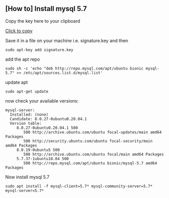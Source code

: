 ## [How to] Install mysql 5.7
Copy the key here to your clipboard

[Click to copy](https://dev.mysql.com/doc/refman/5.7/en/checking-gpg-signature.html)

Save it in a file on your machine i.e. signature.key and then

	sudo apt-key add signature.key

add the apt repo

	sudo sh -c 'echo "deb http://repo.mysql.com/apt/ubuntu bionic mysql-5.7" >> /etc/apt/sources.list.d/mysql.list'

update apt

	sudo apt-get update

now check your available versions:

```vagrant@ubuntu-focal:/vagrant$ sudo apt-cache policy mysql-server
mysql-server:
  Installed: (none)
  Candidate: 8.0.27-0ubuntu0.20.04.1
  Version table:
     8.0.27-0ubuntu0.20.04.1 500
        500 http://archive.ubuntu.com/ubuntu focal-updates/main amd64 Packages
        500 http://security.ubuntu.com/ubuntu focal-security/main amd64 Packages
     8.0.19-0ubuntu5 500
        500 http://archive.ubuntu.com/ubuntu focal/main amd64 Packages
     5.7.37-1ubuntu18.04 500
        500 http://repo.mysql.com/apt/ubuntu bionic/mysql-5.7 amd64 Packages
```
Now install mysql 5.7

	sudo apt install -f mysql-client=5.7* mysql-community-server=5.7* mysql-server=5.7*

